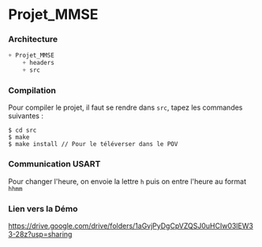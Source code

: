 # Projet_MMSE

### Architecture 

```c
+ Projet_MMSE
    + headers
    + src
```

### Compilation 

Pour compiler le projet, il faut se rendre dans ```src```, tapez les commandes suivantes : 
```shell
$ cd src
$ make
$ make install // Pour le téléverser dans le POV
```
### Communication USART 

Pour changer l'heure, on envoie la lettre ```h``` puis on entre l'heure au format ```hhmm```

### Lien vers la Démo 

https://drive.google.com/drive/folders/1aGvjPyDgCpVZQSJ0uHCIw03lEW33-28z?usp=sharing




